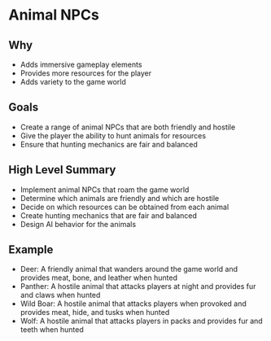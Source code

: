 # Animal NPCs

## Why

- Adds immersive gameplay elements
- Provides more resources for the player
- Adds variety to the game world

## Goals

- Create a range of animal NPCs that are both friendly and hostile
- Give the player the ability to hunt animals for resources
- Ensure that hunting mechanics are fair and balanced

## High Level Summary

- Implement animal NPCs that roam the game world
- Determine which animals are friendly and which are hostile
- Decide on which resources can be obtained from each animal
- Create hunting mechanics that are fair and balanced
- Design AI behavior for the animals

## Example

- Deer: A friendly animal that wanders around the game world and provides meat, bone, and leather when hunted
- Panther: A hostile animal that attacks players at night and provides fur and claws when hunted
- Wild Boar: A hostile animal that attacks players when provoked and provides meat, hide, and tusks when hunted
- Wolf: A hostile animal that attacks players in packs and provides fur and teeth when hunted
